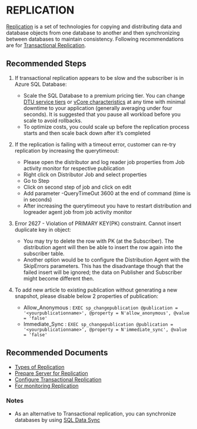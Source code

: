 <properties
	pageTitle="Common Solutions Replication"
	description="Common Solutions for Transactional Replication and Geo-Replication"
	infoBubbleText="Common Solutions Transactional Replication and Geo-Replication"
	service="microsoft.sql"
	resource="servers"
	authors="mravikiran"
	ms.author="mravikiran"
	displayOrder="4"
	articleId="Microsoft.sql.sql-backuprestore-replication"
	diagnosticScenario=""
	selfHelpType="resource"
	supportTopicIds=""
	resourceTags="servers, databases"
	productPesIds=""
	cloudEnvironments="public"
/>

# REPLICATION

[Replication](https://docs.microsoft.com/sql/relational-databases/replication/sql-server-replication?view=sql-server-2017) is a set of technologies for copying and distributing data and database objects from one database to another and then synchronizing between databases to maintain consistency. Following recommendations are for [Transactional Replication](https://docs.microsoft.com/sql/relational-databases/replication/transactional/transactional-replication?view=sql-server-2017).

## **Recommended Steps**

1. If transactional replication appears to be slow and the subscriber is in Azure SQL Database: 

    * Scale the SQL Database to a premium pricing tier. You can change [DTU service tiers](https://docs.microsoft.com/azure/sql-database/sql-database-service-tiers-dtu) or [vCore characteristics](https://docs.microsoft.com/azure/sql-database/sql-database-vcore-resource-limits-single-databases) at any time with minimal downtime to your application (generally averaging under four seconds). It is suggested that you pause all workload before you scale to avoid rollbacks.
    * To optimize costs, you could scale up before the replication process starts and then scale back down after it’s completed

2. If the replication is failing with a timeout error, customer can re-try replication by increasing the querytimeout:

    * Please open the distributor and log reader job properties from Job activity monitor for respective publication
    * Right click on Distributor Job and select properties
    * Go to Step
    * Click on second step of job and click on edit
    * Add parameter -QueryTimeOut 3600 at the end of command (time is in seconds)
    * After increasing the querytimeout you have to restart distribution and logreader agent job from job activity monitor

3. Error 2627 - Violation of PRIMARY KEY(PK) constraint. Cannot insert duplicate key in object:

    * You may try to delete the row with PK (at the Subscriber). The distribution agent will then be able to insert the row again into the subscriber table.
    * Another option would be to configure the Distribution Agent with the SkipErrors parameters. This has the disadvantage though that the failed insert will be ignored; the data on Publisher and Subscriber might become different then.

4. To add new article to existing publication without generating a new snapshot, please disable below 2 properties of publication:

    * Allow_Anonymous : `EXEC sp_changepublication @publication = '<yourpublicationname>', @property = N'allow_anonymous', @value = 'false'`
    * Immediate_Sync : `EXEC sp_changepublication @publication = '<yourpublicationname>’, @property = N'immediate_sync', @value = 'false'`

## **Recommended Documents**

* [Types of Replication](https://docs.microsoft.com/sql/relational-databases/replication/types-of-replication?view=sql-server-2017)
* [Prepare Server for Replication](https://docs.microsoft.com/sql/relational-databases/replication/tutorial-preparing-the-server-for-replication?view=sql-server-2017)
* [Configure Transactional Replication](https://docs.microsoft.com/sql/relational-databases/replication/tutorial-replicating-data-between-continuously-connected-servers?view=sql-server-2017)
* [For monitoring Replication](https://docs.microsoft.com/sql/relational-databases/replication/monitor/monitoring-replication?view=sql-server-2017)

### Notes

* As an alternative to Transactional replication, you can synchronize databases by using [SQL Data Sync](https://docs.microsoft.com/azure/sql-database/sql-database-sync-data)  

